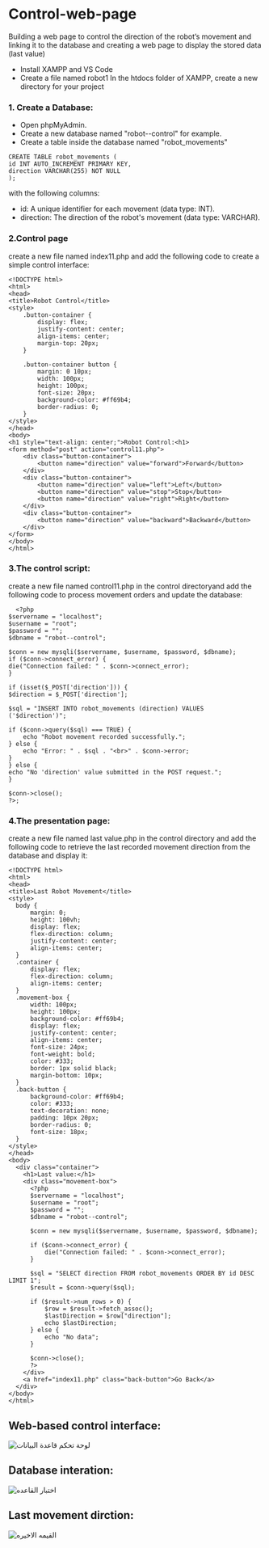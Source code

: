 # Control-web-page
Building a web page to control the direction of the robot’s movement and linking it to the database and creating a web page to display the stored data (last value)

* Install XAMPP and VS Code
* Create a file named robot1
  In the htdocs folder of XAMPP, create a new directory for your project
### 1. Create a Database:

* Open phpMyAdmin.
* Create a new database named "robot--control" for example.
* Create a table inside the database named "robot_movements"
```
CREATE TABLE robot_movements (
id INT AUTO_INCREMENT PRIMARY KEY,
direction VARCHAR(255) NOT NULL
);
``` 
   with the following columns:
  * id: A unique identifier for each movement (data type: INT).
  * direction: The direction of the robot's movement (data type: VARCHAR).
### 2.Control page
create a new file named index11.php and add the following code to create a simple control interface:
```
<!DOCTYPE html>
<html>
<head>
<title>Robot Control</title>
<style>
    .button-container {
        display: flex;
        justify-content: center;
        align-items: center;
        margin-top: 20px;
    }

    .button-container button {
        margin: 0 10px;
        width: 100px;
        height: 100px;
        font-size: 20px;
        background-color: #ff69b4;
        border-radius: 0;
    }
</style>
</head>
<body>
<h1 style="text-align: center;">Robot Control:<h1>
<form method="post" action="control11.php">
    <div class="button-container">
        <button name="direction" value="forward">Forward</button>
    </div>
    <div class="button-container">
        <button name="direction" value="left">Left</button>
        <button name="direction" value="stop">Stop</button>
        <button name="direction" value="right">Right</button>
    </div>
    <div class="button-container">
        <button name="direction" value="backward">Backward</button>
    </div>
</form>
</body>
</html>
```
### 3.The control script:
create a new file named control11.php in the control directoryand add the following code to process movement orders and update the database:

```
  <?php
$servername = "localhost";
$username = "root";
$password = "";
$dbname = "robot--control";

$conn = new mysqli($servername, $username, $password, $dbname);
if ($conn->connect_error) {
die("Connection failed: " . $conn->connect_error);
}

if (isset($_POST['direction'])) {
$direction = $_POST['direction'];

$sql = "INSERT INTO robot_movements (direction) VALUES ('$direction')";

if ($conn->query($sql) === TRUE) {
    echo "Robot movement recorded successfully.";
} else {
    echo "Error: " . $sql . "<br>" . $conn->error;
}
} else {
echo "No 'direction' value submitted in the POST request.";
}

$conn->close();
?>;

```
### 4.The presentation page:
create a new file named last value.php in the control directory and add the following code to retrieve the last recorded movement direction from the database and display it:
```
<!DOCTYPE html>
<html>
<head>
<title>Last Robot Movement</title>
<style>
  body {
      margin: 0;
      height: 100vh;
      display: flex;
      flex-direction: column;
      justify-content: center;
      align-items: center;
  }
  .container {
      display: flex;
      flex-direction: column;
      align-items: center;
  }
  .movement-box {
      width: 100px;
      height: 100px;
      background-color: #ff69b4;
      display: flex;
      justify-content: center;
      align-items: center;
      font-size: 24px;
      font-weight: bold;
      color: #333;
      border: 1px solid black;
      margin-bottom: 10px;
  }
  .back-button {
      background-color: #ff69b4;
      color: #333;
      text-decoration: none;
      padding: 10px 20px;
      border-radius: 0;
      font-size: 18px;
  }
</style>
</head>
<body>
  <div class="container">
    <h1>Last value:</h1>
    <div class="movement-box">
      <?php
      $servername = "localhost";
      $username = "root";
      $password = "";
      $dbname = "robot--control";

      $conn = new mysqli($servername, $username, $password, $dbname);

      if ($conn->connect_error) {
          die("Connection failed: " . $conn->connect_error);
      }

      $sql = "SELECT direction FROM robot_movements ORDER BY id DESC LIMIT 1";
      $result = $conn->query($sql);

      if ($result->num_rows > 0) {
          $row = $result->fetch_assoc();
          $lastDirection = $row["direction"];
          echo $lastDirection;
      } else {
          echo "No data";
      }

      $conn->close();
      ?>
    </div>
    <a href="index11.php" class="back-button">Go Back</a>
  </div>
</body>
</html>
```
## Web-based control interface:
![لوحة تحكم قاعدة البيانات](https://github.com/weaam-1424/Control-web-page/assets/173771361/26a3f0f4-5891-4279-a6df-37c2571f4bd2)

## Database interation:
![اختبار القاعده](https://github.com/weaam-1424/Control-web-page/assets/173771361/5ed7f03d-439e-4349-927e-8a672d8cf091)

## Last movement dirction:
![القيمه الاخيره](https://github.com/weaam-1424/Control-web-page/assets/173771361/dfe4c6fc-cecb-48c9-ad8c-91ba698bc230)


    

